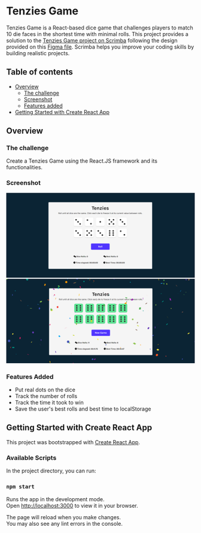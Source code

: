 # Tenzies Game 
Tenzies Game is a React-based dice game that challenges players to match 10 die faces in the shortest time with minimal rolls.
This project provides a solution to the [Tenzies Game project on Scrimba](https://scrimba.com/learn/learnreact) following the design provided on this [Figma file](https://www.figma.com/file/FqsxRUhAaXM4ezddQK0CdR/Untitled?node-id=0%3A1). Scrimba helps you improve your coding skills by building realistic projects. 

## Table of contents

- [Overview](#overview)
  - [The challenge](#the-challenge)
  - [Screenshot](#screenshot)
  - [Features added](#features-added)
- [Getting Started with Create React App](#getting-started-with-create-react-app)
    
## Overview

### The challenge

Create a Tenzies Game using the React.JS framework and its functionalities.

### Screenshot
![Tenzies Start](./screenshots/tenzies-start.png)
![Tenzies Win](./screenshots/tenzies-win.png)


### Features Added

- Put real dots on the dice
- Track the number of rolls
- Track the time it took to win
- Save the user's best rolls and best time to localStorage

## Getting Started with Create React App

This project was bootstrapped with [Create React App](https://github.com/facebook/create-react-app).

### Available Scripts

In the project directory, you can run:

### `npm start`

Runs the app in the development mode.\
Open [http://localhost:3000](http://localhost:3000) to view it in your browser.

The page will reload when you make changes.\
You may also see any lint errors in the console.
